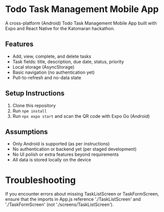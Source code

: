 # Todo Task Management Mobile App

A cross-platform (Android) Todo Task Management Mobile App built with Expo and React Native for the Katomaran hackathon.

## Features
- Add, view, complete, and delete tasks
- Task fields: title, description, due date, status, priority
- Local storage (AsyncStorage)
- Basic navigation (no authentication yet)
- Pull-to-refresh and no-data state

## Setup Instructions
1. Clone this repository
2. Run `npm install`
3. Run `npx expo start` and scan the QR code with Expo Go (Android)

## Assumptions
- Only Android is supported (as per instructions)
- No authentication or backend yet (per staged development)
- No UI polish or extra features beyond requirements
- All data is stored locally on the device

# Troubleshooting

If you encounter errors about missing TaskListScreen or TaskFormScreen, ensure that the imports in App.js reference './TaskListScreen' and './TaskFormScreen' (not './screens/TaskListScreen').

